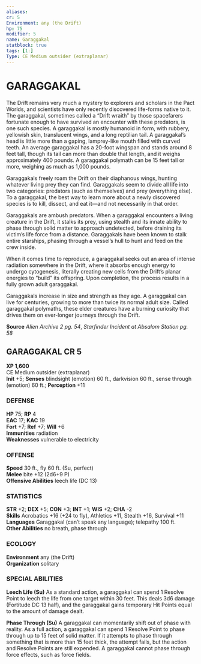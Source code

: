 ```yaml
---
aliases: 
cr: 5
Environment: any (the Drift)  
hp: 75
modifier: 5
name: Garaggakal
statblock: true
tags: [1:]
Type: CE Medium outsider (extraplanar)  
---
```

# GARAGGAKAL
The Drift remains very much a mystery to explorers and scholars in the Pact Worlds, and scientists have only recently discovered life-forms native to it. The garaggakal, sometimes called a “Drift wraith” by those spacefarers fortunate enough to have survived an encounter with these predators, is one such species. A garaggakal is mostly humanoid in form, with rubbery, yellowish skin, translucent wings, and a long reptilian tail. A garaggakal’s head is little more than a gaping, lamprey-like mouth filled with curved teeth. An average garaggakal has a 20-foot wingspan and stands around 8 feet tall, though its tail can more than double that length, and it weighs approximately 400 pounds. A garaggakal polymath can be 15 feet tall or more, weighing as much as 1,000 pounds.

Garaggakals freely roam the Drift on their diaphanous wings, hunting whatever living prey they can find. Garaggakals seem to divide all life into two categories: predators (such as themselves) and prey (everything else). To a garaggakal, the best way to learn more about a newly discovered species is to kill, dissect, and eat it—and not necessarily in that order.

Garaggakals are ambush predators. When a garaggakal encounters a living creature in the Drift, it stalks its prey, using stealth and its innate ability to phase through solid matter to approach undetected, before draining its victim’s life force from a distance. Garaggakals have been known to stalk entire starships, phasing through a vessel’s hull to hunt and feed on the crew inside.

When it comes time to reproduce, a garaggakal seeks out an area of intense radiation somewhere in the Drift, where it absorbs enough energy to undergo cytogenesis, literally creating new cells from the Drift’s planar energies to “build” its offspring. Upon completion, the process results in a fully grown adult garaggakal.

Garaggakals increase in size and strength as they age. A garaggakal can live for centuries, growing to more than twice its normal adult size. Called garaggakal polymaths, these elder creatures have a burning curiosity that drives them on ever-longer journeys through the Drift.

**Source** _Alien Archive 2 pg. 54_, _Starfinder Incident at Absalom Station pg. 58_

## GARAGGAKAL CR 5

**XP 1,600**  
CE Medium outsider (extraplanar)  
**Init** +5; **Senses** blindsight (emotion) 60 ft., darkvision 60 ft., sense through (emotion) 60 ft.; **Perception** +11  

### DEFENSE

**HP** 75; **RP** 4  
**EAC** 17; **KAC** 19  
**Fort** +7; **Ref** +7; **Will** +6  
**Immunities** radiation  
**Weaknesses** vulnerable to electricity

### OFFENSE

**Speed** 30 ft., fly 60 ft. (Su, perfect)  
**Melee** bite +12 (2d6+9 P)  
**Offensive Abilities** leech life (DC 13)

### STATISTICS

**STR** +2; **DEX** +5; **CON** +3; **INT** +1; **WIS** +2; **CHA** -2  
**Skills** Acrobatics +16 (+24 to fly), Athletics +11, Stealth +16, Survival +11  
**Languages** Garaggakal (can’t speak any language); telepathy 100 ft.  
**Other Abilities** no breath, phase through

### ECOLOGY

**Environment** any (the Drift)  
**Organization** solitary

### SPECIAL ABILITIES

**Leech Life (Su)** As a standard action, a garaggakal can spend 1 Resolve Point to leech the life from one target within 30 feet. This deals 3d6 damage (Fortitude DC 13 half), and the garaggakal gains temporary Hit Points equal to the amount of damage dealt.

**Phase Through (Su)** A garaggakal can momentarily shift out of phase with reality. As a full action, a garaggakal can spend 1 Resolve Point to phase through up to 15 feet of solid matter. If it attempts to phase through something that is more than 15 feet thick, the attempt fails, but the action and Resolve Points are still expended. A garaggakal cannot phase through force effects, such as force fields.
